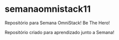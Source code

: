 # semanaomnistack11
Repositório para Semana OmniStack! Be The Hero!

Repositório criado para aprendizado junto a Semana!
